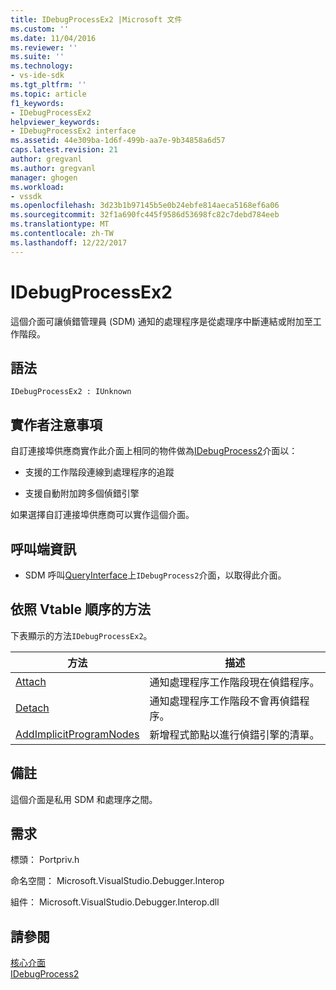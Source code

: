 ```yaml
---
title: IDebugProcessEx2 |Microsoft 文件
ms.custom: ''
ms.date: 11/04/2016
ms.reviewer: ''
ms.suite: ''
ms.technology:
- vs-ide-sdk
ms.tgt_pltfrm: ''
ms.topic: article
f1_keywords:
- IDebugProcessEx2
helpviewer_keywords:
- IDebugProcessEx2 interface
ms.assetid: 44e309ba-1d6f-499b-aa7e-9b34858a6d57
caps.latest.revision: 21
author: gregvanl
ms.author: gregvanl
manager: ghogen
ms.workload:
- vssdk
ms.openlocfilehash: 3d23b1b97145b5e0b24ebfe814aeca5168ef6a06
ms.sourcegitcommit: 32f1a690fc445f9586d53698fc82c7debd784eeb
ms.translationtype: MT
ms.contentlocale: zh-TW
ms.lasthandoff: 12/22/2017
---
```

# <a name="idebugprocessex2"></a>IDebugProcessEx2
這個介面可讓偵錯管理員 (SDM) 通知的處理程序是從處理序中斷連結或附加至工作階段。  
  
## <a name="syntax"></a>語法  
  
```  
IDebugProcessEx2 : IUnknown  
```  
  
## <a name="notes-for-implementers"></a>實作者注意事項  
 自訂連接埠供應商實作此介面上相同的物件做為[IDebugProcess2](../../../extensibility/debugger/reference/idebugprocess2.md)介面以：  
  
-   支援的工作階段連線到處理程序的追蹤  
  
-   支援自動附加跨多個偵錯引擎  
  
 如果選擇自訂連接埠供應商可以實作這個介面。  
  
## <a name="notes-for-callers"></a>呼叫端資訊  
  
-   SDM 呼叫[QueryInterface](/cpp/atl/queryinterface)上`IDebugProcess2`介面，以取得此介面。  
  
## <a name="methods-in-vtable-order"></a>依照 Vtable 順序的方法  
 下表顯示的方法`IDebugProcessEx2`。  
  
|方法|描述|  
|------------|-----------------|  
|[Attach](../../../extensibility/debugger/reference/idebugprocessex2-attach.md)|通知處理程序工作階段現在偵錯程序。|  
|[Detach](../../../extensibility/debugger/reference/idebugprocessex2-detach.md)|通知處理程序工作階段不會再偵錯程序。|  
|[AddImplicitProgramNodes](../../../extensibility/debugger/reference/idebugprocessex2-addimplicitprogramnodes.md)|新增程式節點以進行偵錯引擎的清單。|  
  
## <a name="remarks"></a>備註  
 這個介面是私用 SDM 和處理序之間。  
  
## <a name="requirements"></a>需求  
 標頭： Portpriv.h  
  
 命名空間： Microsoft.VisualStudio.Debugger.Interop  
  
 組件： Microsoft.VisualStudio.Debugger.Interop.dll  
  
## <a name="see-also"></a>請參閱  
 [核心介面](../../../extensibility/debugger/reference/core-interfaces.md)   
 [IDebugProcess2](../../../extensibility/debugger/reference/idebugprocess2.md)